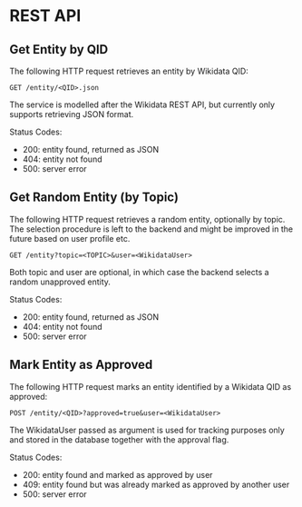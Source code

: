 # REST API

## Get Entity by QID

The following HTTP request retrieves an entity by Wikidata QID:

    GET /entity/<QID>.json
      
The service is modelled after the Wikidata REST API, but currently only supports retrieving JSON format.
    
Status Codes:

  * 200: entity found, returned as JSON
  * 404: entity not found
  * 500: server error


## Get Random Entity (by Topic)

The following HTTP request retrieves a random entity, optionally by topic. The selection procedure is
left to the backend and might be improved in the future based on user profile etc.

    GET /entity?topic=<TOPIC>&user=<WikidataUser>
      
Both topic and user are optional, in which case the backend selects a random unapproved entity.
    
Status Codes:

  * 200: entity found, returned as JSON
  * 404: entity not found
  * 500: server error

## Mark Entity as Approved

The following HTTP request marks an entity identified by a Wikidata QID as approved:

    POST /entity/<QID>?approved=true&user=<WikidataUser>
    
The WikidataUser passed as argument is used for tracking purposes only and stored in the database together with
the approval flag.
   
Status Codes:

  * 200: entity found and marked as approved by user <WikidataUser>
  * 409: entity found but was already marked as approved by another user
  * 500: server error
  
 